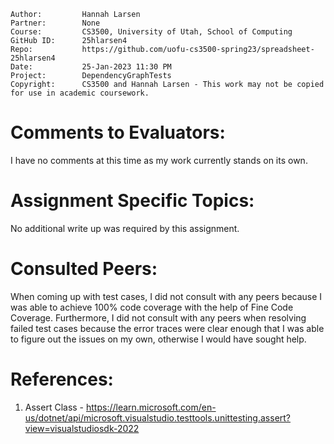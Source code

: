 ﻿```
Author:			Hannah Larsen
Partner:		None
Course:			CS3500, University of Utah, School of Computing
GitHub ID:		25hlarsen4
Repo:			https://github.com/uofu-cs3500-spring23/spreadsheet-25hlarsen4
Date:			25-Jan-2023 11:30 PM
Project:	  	DependencyGraphTests
Copyright:		CS3500 and Hannah Larsen - This work may not be copied for use in academic coursework.
```


# Comments to Evaluators:

I have no comments at this time as my work currently stands on its own.

# Assignment Specific Topics:

No additional write up was required by this assignment.

# Consulted Peers:

When coming up with test cases, I did not consult with any peers because I was able to achieve 100% code coverage
with the help of Fine Code Coverage. Furthermore, I did not consult with any peers when resolving failed test cases 
because the error traces were clear enough that I was able to figure out the issues on my own, otherwise I would 
have sought help.

# References:

1. Assert Class - https://learn.microsoft.com/en-us/dotnet/api/microsoft.visualstudio.testtools.unittesting.assert?view=visualstudiosdk-2022

